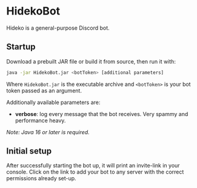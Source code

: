 # HidekoBot  
  
Hideko is a general-purpose Discord bot.  
  
## Startup
Download a prebuilt JAR file or build it from source, then run it with:
```bash
java -jar HidekoBot.jar <botToken> [additional parameters]
```
Where `HidekoBot.jar` is the executable archive and `<botToken>` is your bot token passed as an argument.  
  
Additionally available parameters are:
  - **verbose**:  log every message that the bot receives. Very spammy and performance heavy.

*Note: Java 16 or later is required.*
  
## Initial setup  
  
After successfully starting the bot up, it will print an invite-link in your console. Click on the link to add your bot
to any server with the correct permissions already set-up.